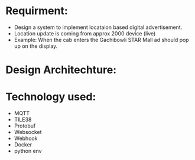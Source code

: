 # Requirment: 
  - Design a system to implement locataion based digital advertisement.
  - Location update is coming from approx 2000 device (live)
  - Example: When the cab enters the Gachibowli STAR Mall ad should pop up on the display.
 # Design Architechture:
 # Technology used:
   - MQTT
   - TILE38
   - Protobuf
   - Websocket
   - Webhook
   - Docker
   - python env
